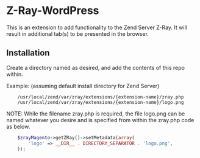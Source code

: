 Z-Ray-WordPress
=============

This is an extension to add functionality to the Zend Server Z-Ray. It will result 
in additional tab(s) to be presented in the browser.

Installation
------------

Create a directory named as desired, and add the contents of this repo within.

Example: (assuming default install directory for Zend Server)

```
    /usr/local/zend/var/zray/extensions/{extension-name}/zray.php
    /usr/local/zend/var/zray/extensions/{extension-name}/logo.png
```

NOTE: While the filename zray.php is required, the file logo.png can be named whatever 
you desire and is specified from within the zray.php code as below.

```php
    $zrayMagento->getZRay()->setMetadata(array(
        'logo' => __DIR__ . DIRECTORY_SEPARATOR . 'logo.png',
    ));
```

